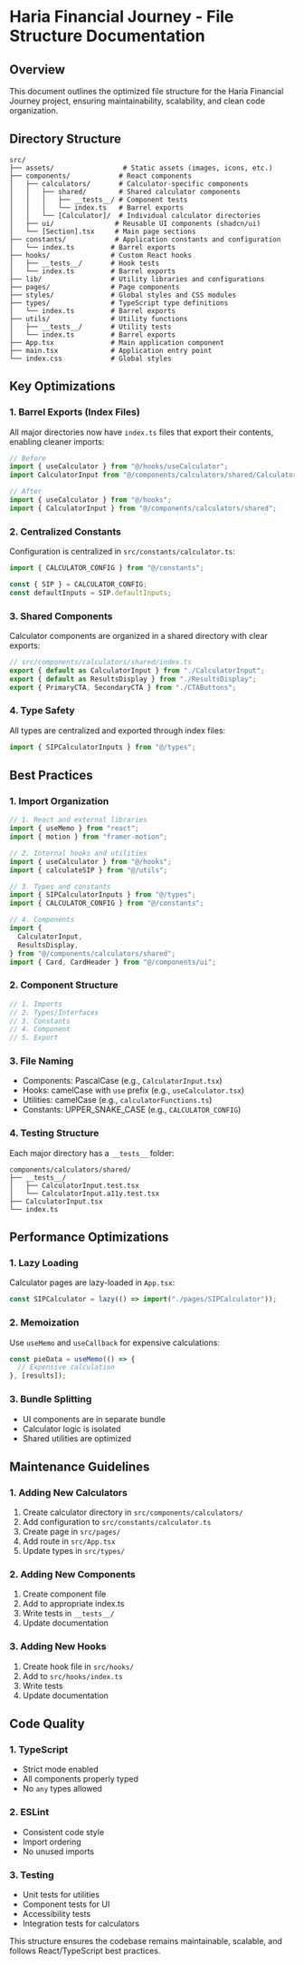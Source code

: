 # Haria Financial Journey - File Structure Documentation

## Overview

This document outlines the optimized file structure for the Haria Financial Journey project, ensuring maintainability, scalability, and clean code organization.

## Directory Structure

```
src/
├── assets/                 # Static assets (images, icons, etc.)
├── components/            # React components
│   ├── calculators/       # Calculator-specific components
│   │   ├── shared/        # Shared calculator components
│   │   │   ├── __tests__/ # Component tests
│   │   │   └── index.ts   # Barrel exports
│   │   └── [Calculator]/  # Individual calculator directories
│   ├── ui/               # Reusable UI components (shadcn/ui)
│   └── [Section].tsx     # Main page sections
├── constants/            # Application constants and configuration
│   └── index.ts         # Barrel exports
├── hooks/               # Custom React hooks
│   ├── __tests__/       # Hook tests
│   └── index.ts         # Barrel exports
├── lib/                 # Utility libraries and configurations
├── pages/               # Page components
├── styles/              # Global styles and CSS modules
├── types/               # TypeScript type definitions
│   └── index.ts         # Barrel exports
├── utils/               # Utility functions
│   ├── __tests__/       # Utility tests
│   └── index.ts         # Barrel exports
├── App.tsx              # Main application component
├── main.tsx             # Application entry point
└── index.css            # Global styles
```

## Key Optimizations

### 1. Barrel Exports (Index Files)

All major directories now have `index.ts` files that export their contents, enabling cleaner imports:

```typescript
// Before
import { useCalculator } from "@/hooks/useCalculator";
import CalculatorInput from "@/components/calculators/shared/CalculatorInput";

// After
import { useCalculator } from "@/hooks";
import { CalculatorInput } from "@/components/calculators/shared";
```

### 2. Centralized Constants

Configuration is centralized in `src/constants/calculator.ts`:

```typescript
import { CALCULATOR_CONFIG } from "@/constants";

const { SIP } = CALCULATOR_CONFIG;
const defaultInputs = SIP.defaultInputs;
```

### 3. Shared Components

Calculator components are organized in a shared directory with clear exports:

```typescript
// src/components/calculators/shared/index.ts
export { default as CalculatorInput } from "./CalculatorInput";
export { default as ResultsDisplay } from "./ResultsDisplay";
export { PrimaryCTA, SecondaryCTA } from "./CTAButtons";
```

### 4. Type Safety

All types are centralized and exported through index files:

```typescript
import { SIPCalculatorInputs } from "@/types";
```

## Best Practices

### 1. Import Organization

```typescript
// 1. React and external libraries
import { useMemo } from "react";
import { motion } from "framer-motion";

// 2. Internal hooks and utilities
import { useCalculator } from "@/hooks";
import { calculateSIP } from "@/utils";

// 3. Types and constants
import { SIPCalculatorInputs } from "@/types";
import { CALCULATOR_CONFIG } from "@/constants";

// 4. Components
import {
  CalculatorInput,
  ResultsDisplay,
} from "@/components/calculators/shared";
import { Card, CardHeader } from "@/components/ui";
```

### 2. Component Structure

```typescript
// 1. Imports
// 2. Types/Interfaces
// 3. Constants
// 4. Component
// 5. Export
```

### 3. File Naming

- Components: PascalCase (e.g., `CalculatorInput.tsx`)
- Hooks: camelCase with `use` prefix (e.g., `useCalculator.tsx`)
- Utilities: camelCase (e.g., `calculatorFunctions.ts`)
- Constants: UPPER_SNAKE_CASE (e.g., `CALCULATOR_CONFIG`)

### 4. Testing Structure

Each major directory has a `__tests__` folder:

```
components/calculators/shared/
├── __tests__/
│   ├── CalculatorInput.test.tsx
│   └── CalculatorInput.a11y.test.tsx
├── CalculatorInput.tsx
└── index.ts
```

## Performance Optimizations

### 1. Lazy Loading

Calculator pages are lazy-loaded in `App.tsx`:

```typescript
const SIPCalculator = lazy(() => import("./pages/SIPCalculator"));
```

### 2. Memoization

Use `useMemo` and `useCallback` for expensive calculations:

```typescript
const pieData = useMemo(() => {
  // Expensive calculation
}, [results]);
```

### 3. Bundle Splitting

- UI components are in separate bundle
- Calculator logic is isolated
- Shared utilities are optimized

## Maintenance Guidelines

### 1. Adding New Calculators

1. Create calculator directory in `src/components/calculators/`
2. Add configuration to `src/constants/calculator.ts`
3. Create page in `src/pages/`
4. Add route in `src/App.tsx`
5. Update types in `src/types/`

### 2. Adding New Components

1. Create component file
2. Add to appropriate index.ts
3. Write tests in `__tests__/`
4. Update documentation

### 3. Adding New Hooks

1. Create hook file in `src/hooks/`
2. Add to `src/hooks/index.ts`
3. Write tests
4. Update documentation

## Code Quality

### 1. TypeScript

- Strict mode enabled
- All components properly typed
- No `any` types allowed

### 2. ESLint

- Consistent code style
- Import ordering
- No unused imports

### 3. Testing

- Unit tests for utilities
- Component tests for UI
- Accessibility tests
- Integration tests for calculators

This structure ensures the codebase remains maintainable, scalable, and follows React/TypeScript best practices.
